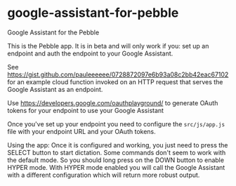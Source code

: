 # google-assistant-for-pebble
Google Assistant for the Pebble

This is the Pebble app. It is in beta and will only work if you: set up an endpoint and auth the endpoint to your Google Assistant. 

See https://gist.github.com/pauleeeeee/0728872097e6b93a08c2bb42eac67102 for an example cloud function invoked on an HTTP request that serves the Google Assistant as an endpoint.

Use https://developers.google.com/oauthplayground/ to generate OAuth tokens for your endpoint to use your Google Assistant

Once you've set up your endpoint you need to configure the `src/js/app.js` file with your endpoint URL and your OAuth tokens.

Using the app:
Once it is configured and working, you just need to press the SELECT button to start dictation. Some commands don't seem to work with the default mode. So you should long press on the DOWN button to enable HYPER mode. With HYPER mode enabled you will call the Google Assistant with a different configuration which will return more robust output.
